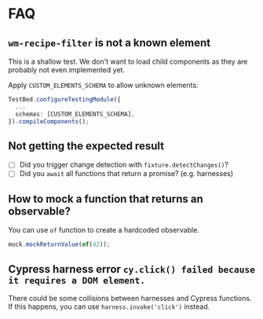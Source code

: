 # FAQ

## `wm-recipe-filter` is not a known element

This is a shallow test. We don't want to load child components as they are probably not even implemented yet.

Apply `CUSTOM_ELEMENTS_SCHEMA` to allow unknown elements:

```typescript
TestBed.configureTestingModule({
  ...
  schemas: [CUSTOM_ELEMENTS_SCHEMA],
}).compileComponents();
```

## Not getting the expected result

- [ ] Did you trigger change detection with `fixture.detectChanges()`?
- [ ] Did you `await` all functions that return a promise? (e.g. harnesses)

## How to mock a function that returns an observable?

You can use `of` function to create a hardcoded observable.

```typescript
mock.mockReturnValue(of(42));
```

## Cypress harness error `cy.click() failed because it requires a DOM element.`

There could be some collisions between harnesses and Cypress functions.
If this happens, you can use `harness.invoke('click')` instead.
